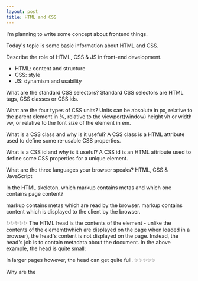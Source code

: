 ```yaml
---
layout: post
title: HTML and CSS
---
```


I'm planning to write some concept about frontend things.

Today's topic is some basic information about HTML and CSS.



Describe the role of HTML, CSS & JS in front-end development.
- HTML: content and structure
- CSS: style
- JS: dynamism and usability

What are the standard CSS selectors?
Standard CSS selectors are HTML tags, CSS classes or CSS ids.

What are the four types of CSS units?
Units can be absolute in px, relative to the parent element in %, relative to the viewport(window) height vh or width vw, or relative to the font size of the element in em.

What is a CSS class and why is it useful?
A CSS class is a HTML attribute used to define some re-usable CSS properties.

What is a CSS id and why is it useful?
A CSS id is an HTML attribute used to define some CSS properties for a unique element.

What are the three languages your browser speaks?
HTML, CSS & JavaScript

In the HTML skeleton, which markup contains metas and which one contains page content?
<head> markup contains metas which are read by the browser. <body> markup contains content which is displayed to the client by the browser.

✨✨✨✨✨
  The HTML head is the contents of the <head> element - unlike the contents of the <body> elememt(which are displayed on the page when loaded in a browser), the head's content is not displayed on the page. Instead, the head's job is to contain metadata about the document. In the above example, the head is quite small:
  <head>
    <meta charset="utf-8">
    <title>My test page</title>
  </head>
  In larger pages however, the head can get quite full.
✨✨✨✨✨

  
  
Why are the <title> & <meta name='description'> tags so important?
Both are basics for SEO, contents of those tags are read and displayed by Google in search results. So pay attention to write clear metas!
  
What is the box model?
Box model defines css dimension properties of a HTML element, a <div> basically. CSS properties width and height manage box content dimensions, padding manages space between content and box borders, margin manages space around the box and border manages box borders dimensions.

✨✨✨✨✨
  /* <length> values */
  width: 300px;
  width: 25em;

  /* <percentage> value */
  width: 75%;

  /* Keyword values */
  width: max-content;
  width: min-content;
  width: fit-content(20em);
  width: auto;

  /* Global values */
  width: inherit;
  width: initial;
  width: revert;
  width: unset;
  
  
  /* <length> values */
  height: 120px;
  height: 10em;

  /* <percentage> value */
  height: 75%;

  /* Keyword values */
  height: max-content;
  height: min-content;
  height: fit-content(20em);
  height: auto;

  /* Global values */
  height: inherit;
  height: initial;
  height: revert;
  height: unset;
  
  
  This property is a shorthand for the following CSS properties: padding-bottom, padding-left, padding-right, padding-top
  
  
  This property is a shorthand for the following CSS properties: margin-bottom, margin-left, margin-right, margin-top
  
  
  This property is a shorthand for the following CSS properties: border-color, border-style, border-width
✨✨✨✨✨


  
